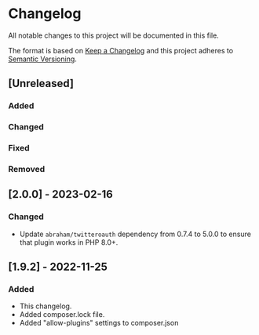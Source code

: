 # Changelog

All notable changes to this project will be documented in this file.

The format is based on [Keep a Changelog](http://keepachangelog.com/en/1.0.0/)
and this project adheres to [Semantic Versioning](http://semver.org/spec/v2.0.0.html).

## [Unreleased]

### Added

### Changed

### Fixed

### Removed

## [2.0.0] - 2023-02-16

### Changed
- Update `abraham/twitteroauth` dependency from 0.7.4 to 5.0.0 to ensure that plugin works in PHP 8.0+.

## [1.9.2] - 2022-11-25

### Added
- This changelog.
- Added composer.lock file.
- Added "allow-plugins" settings to composer.json

